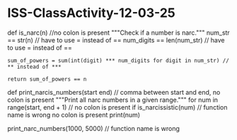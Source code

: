 # ISS-ClassActivity-12-03-25
def is_narc(n) //no colon is present
    """Check if a number is narc."""
    num_str == str(n) // have to use = instead of ==
    num_digits == len(num_str) // have to use = instead of ==
    
    sum_of_powers = sum(int(digit) *** num_digits for digit in num_str) // ** instead of ***
    
    return sum_of_powers == n

def print_narcis_numbers(start end) // comma between start and end, no colon is present
    """Print all narc numbers in a given range."""
    for num in range(start, end + 1) // no colon is present
        if is_narcissistic(num) // function name is wrong no colon is present
            print(num)

print_narc_numbers(1000, 5000) // function name is wrong

